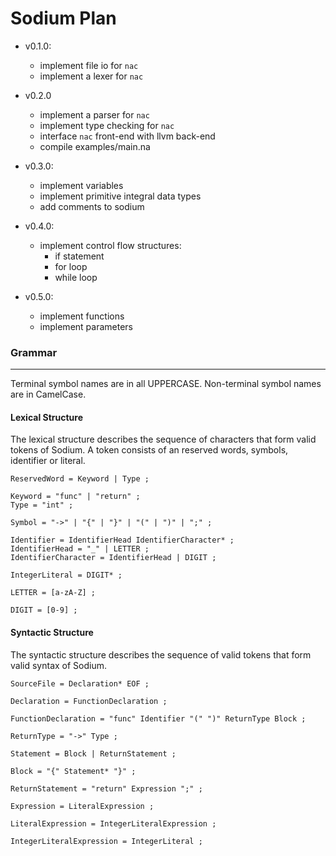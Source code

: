 # Sodium Plan

- v0.1.0:
  - implement file io for `nac`
  - implement a lexer for `nac`

- v0.2.0
  - implement a parser for `nac`
  - implement type checking for `nac`
  - interface `nac` front-end with llvm back-end
  - compile examples/main.na

- v0.3.0:
  - implement variables
  - implement primitive integral data types
  - add comments to sodium

- v0.4.0:
  - implement control flow structures:
    - if statement
    - for loop
    - while loop

- v0.5.0:
  - implement functions
  - implement parameters

### Grammar
---
Terminal symbol names are in all UPPERCASE.
Non-terminal symbol names are in CamelCase.

#### Lexical Structure
The lexical structure describes the sequence of characters that form valid tokens of Sodium.
A token consists of an reserved words, symbols, identifier or literal.
```
ReservedWord = Keyword | Type ;

Keyword = "func" | "return" ;
Type = "int" ;

Symbol = "->" | "{" | "}" | "(" | ")" | ";" ;

Identifier = IdentifierHead IdentifierCharacter* ;
IdentifierHead = "_" | LETTER ;
IdentifierCharacter = IdentifierHead | DIGIT ;

IntegerLiteral = DIGIT* ;

LETTER = [a-zA-Z] ;

DIGIT = [0-9] ;
```

#### Syntactic Structure
The syntactic structure describes the sequence of valid tokens that form valid syntax of Sodium.
```
SourceFile = Declaration* EOF ;
```
```
Declaration = FunctionDeclaration ;

FunctionDeclaration = "func" Identifier "(" ")" ReturnType Block ;

ReturnType = "->" Type ;
```
```
Statement = Block | ReturnStatement ;

Block = "{" Statement* "}" ;

ReturnStatement = "return" Expression ";" ;
```
```
Expression = LiteralExpression ;

LiteralExpression = IntegerLiteralExpression ;

IntegerLiteralExpression = IntegerLiteral ;
```
